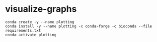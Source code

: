 # visualize-graphs

```
conda create -y --name plotting
conda install -y --name plotting -c conda-forge -c bioconda --file requirements.txt
conda activate plotting
```
